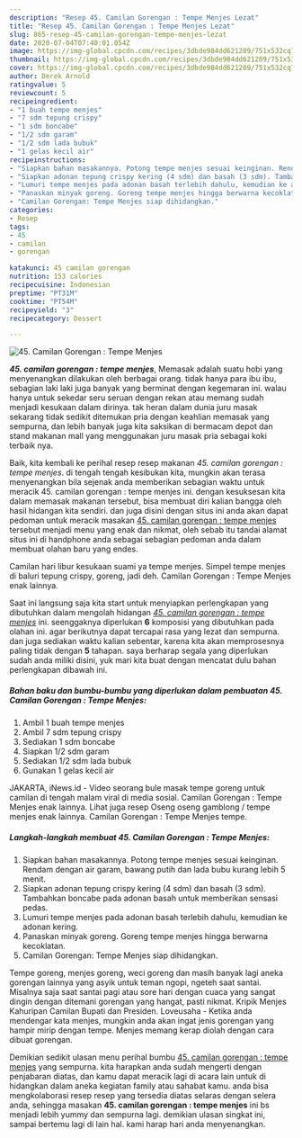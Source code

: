 ```yaml
---
description: "Resep 45. Camilan Gorengan : Tempe Menjes Lezat"
title: "Resep 45. Camilan Gorengan : Tempe Menjes Lezat"
slug: 865-resep-45-camilan-gorengan-tempe-menjes-lezat
date: 2020-07-04T07:40:01.054Z
image: https://img-global.cpcdn.com/recipes/3dbde984dd621209/751x532cq70/45-camilan-gorengan-tempe-menjes-foto-resep-utama.jpg
thumbnail: https://img-global.cpcdn.com/recipes/3dbde984dd621209/751x532cq70/45-camilan-gorengan-tempe-menjes-foto-resep-utama.jpg
cover: https://img-global.cpcdn.com/recipes/3dbde984dd621209/751x532cq70/45-camilan-gorengan-tempe-menjes-foto-resep-utama.jpg
author: Derek Arnold
ratingvalue: 5
reviewcount: 5
recipeingredient:
- "1 buah tempe menjes"
- "7 sdm tepung crispy"
- "1 sdm boncabe"
- "1/2 sdm garam"
- "1/2 sdm lada bubuk"
- "1 gelas kecil air"
recipeinstructions:
- "Siapkan bahan masakannya. Potong tempe menjes sesuai keinginan. Rendam dengan air garam, bawang putih dan lada bubu kurang lebih 5 menit."
- "Siapkan adonan tepung crispy kering (4 sdm) dan basah (3 sdm). Tambahkan boncabe pada adonan basah untuk memberikan sensasi pedas."
- "Lumuri tempe menjes pada adonan basah terlebih dahulu, kemudian ke adonan kering."
- "Panaskan minyak goreng. Goreng tempe menjes hingga berwarna kecoklatan."
- "Camilan Gorengan: Tempe Menjes siap dihidangkan."
categories:
- Resep
tags:
- 45
- camilan
- gorengan

katakunci: 45 camilan gorengan 
nutrition: 153 calories
recipecuisine: Indonesian
preptime: "PT31M"
cooktime: "PT54M"
recipeyield: "3"
recipecategory: Dessert

---
```



![45. Camilan Gorengan : Tempe Menjes](https://img-global.cpcdn.com/recipes/3dbde984dd621209/751x532cq70/45-camilan-gorengan-tempe-menjes-foto-resep-utama.jpg)

<b><i>45. camilan gorengan : tempe menjes</i></b>, Memasak adalah suatu hobi yang menyenangkan dilakukan oleh berbagai orang. tidak hanya para ibu ibu, sebagian laki laki juga banyak yang berminat dengan kegemaran ini. walau hanya untuk sekedar seru seruan dengan rekan atau memang sudah menjadi kesukaan dalam dirinya. tak heran dalam dunia juru masak sekarang tidak sedikit ditemukan pria dengan keahlian memasak yang sempurna, dan lebih banyak juga kita saksikan di bermacam depot dan stand makanan mall yang menggunakan juru masak pria sebagai koki terbaik nya.

Baik, kita kembali ke perihal resep resep makanan <i>45. camilan gorengan : tempe menjes</i>. di tengah tengah kesibukan kita, mungkin akan terasa menyenangkan bila sejenak anda memberikan sebagian waktu untuk meracik 45. camilan gorengan : tempe menjes ini. dengan kesuksesan kita dalam memasak makanan tersebut, bisa membuat diri kalian bangga oleh hasil hidangan kita sendiri. dan juga disini dengan situs ini anda akan dapat pedoman untuk meracik masakan <u>45. camilan gorengan : tempe menjes</u> tersebut menjadi menu yang enak dan nikmat, oleh sebab itu tandai alamat situs ini di handphone anda sebagai sebagian pedoman anda dalam membuat olahan baru yang endes.

Camilan hari libur kesukaan suami ya tempe menjes. Simpel tempe menjes di baluri tepung crispy, goreng, jadi deh. Camilan Gorengan : Tempe Menjes enak lainnya.


Saat ini langsung saja kita start untuk menyiapkan perlengkapan yang dibutuhkan dalam mengolah hidangan <u><i>45. camilan gorengan : tempe menjes</i></u> ini. seenggaknya diperlukan <b>6</b> komposisi yang dibutuhkan pada olahan ini. agar berikutnya dapat tercapai rasa yang lezat dan sempurna. dan juga sediakan waktu kalian sebentar, karena kita akan memprosesnya paling tidak dengan <b>5</b> tahapan. saya berharap segala yang diperlukan sudah anda miliki disini, yuk mari kita buat dengan mencatat dulu bahan perlengkapan dibawah ini.

<!--inarticleads1-->

##### Bahan baku dan bumbu-bumbu yang diperlukan dalam pembuatan 45. Camilan Gorengan : Tempe Menjes:

1. Ambil 1 buah tempe menjes
1. Ambil 7 sdm tepung crispy
1. Sediakan 1 sdm boncabe
1. Siapkan 1/2 sdm garam
1. Sediakan 1/2 sdm lada bubuk
1. Gunakan 1 gelas kecil air


JAKARTA, iNews.id - Video seorang bule masak tempe goreng untuk camilan di tengah malam viral di media sosial. Camilan Gorengan : Tempe Menjes enak lainnya. Lihat juga resep Oseng oseng gamblong / tempe menjes enak lainnya. Camilan Gorengan : Tempe Menjes tempe. 

<!--inarticleads2-->

##### Langkah-langkah membuat 45. Camilan Gorengan : Tempe Menjes:

1. Siapkan bahan masakannya. Potong tempe menjes sesuai keinginan. Rendam dengan air garam, bawang putih dan lada bubu kurang lebih 5 menit.
1. Siapkan adonan tepung crispy kering (4 sdm) dan basah (3 sdm). Tambahkan boncabe pada adonan basah untuk memberikan sensasi pedas.
1. Lumuri tempe menjes pada adonan basah terlebih dahulu, kemudian ke adonan kering.
1. Panaskan minyak goreng. Goreng tempe menjes hingga berwarna kecoklatan.
1. Camilan Gorengan: Tempe Menjes siap dihidangkan.


Tempe goreng, menjes goreng, weci goreng dan masih banyak lagi aneka gorengan lainnya yang asyik untuk teman ngopi, ngeteh saat santai. Misalnya saja saat santai pagi atau sore hari dengan cuaca yang sangat dingin dengan ditemani gorengan yang hangat, pasti nikmat. Kripik Menjes Kahuripan Camilan Bupati dan Presiden. Loveusaha - Ketika anda mendengar kata menjes, mungkin anda akan ingat jenis gorengan yang hampir mirip dengan tempe. Menjes memang kerap diolah dengan cara dibuat gorengan. 

Demikian sedikit ulasan menu perihal bumbu <u>45. camilan gorengan : tempe menjes</u> yang sempurna. kita harapkan anda sudah mengerti dengan penjabaran diatas, dan kamu dapat meracik lagi di acara lain untuk di hidangkan dalam aneka kegiatan family atau sahabat kamu. anda bisa mengkolaborasi resep resep yang tersedia diatas selaras dengan selera anda, sehingga masakan <b>45. camilan gorengan : tempe menjes</b> ini bs menjadi lebih yummy dan sempurna lagi. demikian ulasan singkat ini, sampai bertemu lagi di lain hal. kami harap hari anda menyenangkan.
